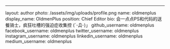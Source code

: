 ---
layout: author
photo: /assets/img/uploads/profile.png
name: oldmenplus
display_name: OldmenPlus
position: Chief Editor
bio: 会一点点PS和代码的送餐骑士，疯狂吐槽的强迫症收集控 (´･Д･)」
github_username: oldmenplus
facebook_username: oldmenplus
twitter_username: oldmenplus
instagram_username: oldmenplus
linkedin_username: oldmenplus
medium_username: oldmenplus

